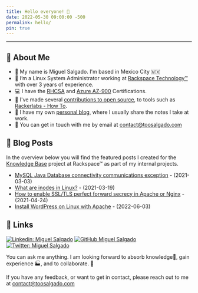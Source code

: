 ```yaml
---
title: Hello everyone! 👋
date: 2022-05-30 09:00:00 -500
permalink: hello/
pin: true
---
```

---
## 🚀 About Me
- 🤝 My name is Miguel Salgado. I'm based in Mexico City 🇲🇽 
- 🐧 I’m a Linux System Administrator working at [Rackspace Technology™](https://rackspace.com) with over 3 years of experience.
- 💻 I have the [RHCSA](https://rhtapps.redhat.com/certifications/badge/verify/NORT24GFXKLDAFT7MOTYUA5ZYYAEQU3CUPSQX2KSDXT6RW46LQ3T7ULZ55KZZ56SKO7EQ3ETTLYZQ4U5NQYTCNA62RUWOCM34WWBUYQ=) and [Azure AZ-900](https://www.credly.com/badges/59f86187-0289-4e31-83f4-aab5ae1be418) Certifications.
- 🌱 I've made several [contributions to open source](https://github.com/toosalgado18), to tools such as [Rackerlabs - How To](https://github.com/rackerlabs/support-how-to/pulls?q=author%3Atoosalgado18+).
- 📝 I have my own [personal blog](http://toosalgado.com), where I usually share the notes I take at work.
- 💬 You can get in touch with me by email at [contact@toosalgado.com](mailto:contact@toosalgado.com) 

## 📖 Blog Posts
In the overview below you will find the featured posts I created for the [Knowledge Base](https://docs.rackspace.com/support/how-to/) project at Rackspace™ as part of my internal projects. 
<!-- BLOG_START -->
- [MySQL Java Database connectivity communications exception](https://docs.rackspace.com/support/how-to/mysql-java-database-connectivity-communications-exception/) - (2021-03-03)
- [What are inodes in Linux?](https://docs.rackspace.com/support/how-to/what-are-inodes-in-linux//) - (2021-03-19)
- [How to enable SSL/TLS perfect forward secrecy in Apache or Nginx](https://docs.rackspace.com/support/how-to/how-to-enable-SSL-TLS-perfect-forward-secrecy/) - (2021-04-24)
- [Install WordPress on Linux with Apache](https://docs.rackspace.com/support/how-to/install-wordpress-on-linux-with-apache/) - (2022-06-03)
<!-- BLOG_END -->

## 🔗 Links
[![Linkedin: Miguel Salgado](https://img.shields.io/badge/-Miguel_Salgado-blue?style=flat-square&logo=Linkedin&logoColor=white&link=https://www.linkedin.com/in/toosalgado/)](https://www.linkedin.com/in/toosalgado/)
[![GitHub Miguel Salgado](https://img.shields.io/github/followers/toosalgado18?label=follow&style=social)](https://github.com/toosalgado18)
[![Twitter: Miguel Salgado](https://img.shields.io/twitter/follow/toosalgado18?style=social)](https://twitter.com/toosalgado18)

You can ask me anything. I am looking forward to absorb knowledge🧠, gain experience 🏭, and to collaborate. 🤝

If you have any feedback, or want to get in contact, please reach out to me at [contact@toosalgado.com](mailto:contact@toosalgado.com) 
